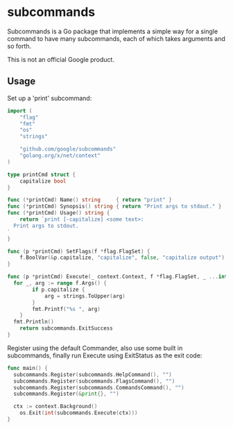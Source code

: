# subcommands #

Subcommands is a Go package that implements a simple way for a single command to
have many subcommands, each of which takes arguments and so forth.

This is not an official Google product.

## Usage ##

Set up a 'print' subcommand:
```go
import (
	"flag"
	"fmt"
	"os"
	"strings"

	"github.com/google/subcommands"
	"golang.org/x/net/context"
)

type printCmd struct {
	capitalize bool
}

func (*printCmd) Name() string     { return "print" }
func (*printCmd) Synopsis() string { return "Print args to stdout." }
func (*printCmd) Usage() string {
	return `print [-capitalize] <some text>:
  Print args to stdout.
`
}

func (p *printCmd) SetFlags(f *flag.FlagSet) {
	f.BoolVar(&p.capitalize, "capitalize", false, "capitalize output")
}

func (p *printCmd) Execute(_ context.Context, f *flag.FlagSet, _ ...interface{}) subcommands.ExitStatus {
  for _, arg := range f.Args() {
		if p.capitalize {
			arg = strings.ToUpper(arg)
		}
		fmt.Printf("%s ", arg)
	}
  fmt.Println()
	return subcommands.ExitSuccess
}
```

Register using the default Commander, also use some built in subcommands,
finally run Execute using ExitStatus as the exit code:
```go
func main() {
  subcommands.Register(subcommands.HelpCommand(), "")
  subcommands.Register(subcommands.FlagsCommand(), "")
  subcommands.Register(subcommands.CommandsCommand(), "")
  subcommands.Register(&print{}, "")

  ctx := context.Background()
	os.Exit(int(subcommands.Execute(ctx)))
}
```

